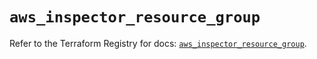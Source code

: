 # `aws_inspector_resource_group`

Refer to the Terraform Registry for docs: [`aws_inspector_resource_group`](https://registry.terraform.io/providers/hashicorp/aws/3.76.1/docs/resources/inspector_resource_group).
